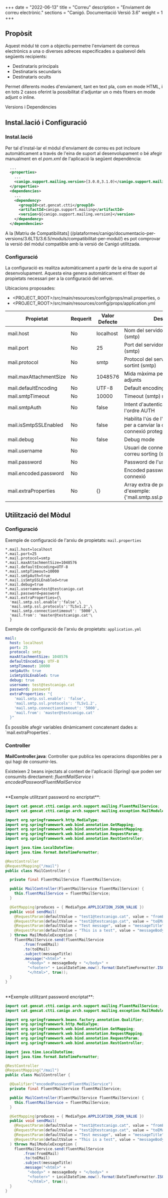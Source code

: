 +++
date        = "2022-06-13"
title       = "Correu"
description = "Enviament de correu electrònic."
sections    = "Canigó. Documentació Versió 3.6"
weight      = 1
+++

## Propòsit

Aquest mòdul té com a objectiu permetre l'enviament de correus electrònics a una o diverses adreces especificades a qualsevol dels següents recipients:

* Destinataris principals
* Destinataris secundaris
* Destinataris ocults

Permet diferents modes d'enviament, tant en text pla, com en mode HTML, i en tots 2 casos oferint la possibilitat d'adjuntar un o més fitxers en mode adjunt o inline. 

Versions i Dependències

## Instal.lació i Configuració

### Instal.lació

Per tal d'instal-lar el mòdul d'enviament de correu es pot incloure automàticament a través de l'eina de suport al desenvolupament o bé afegir manualment en el *pom.xml* de l'aplicació la següent dependència:

```xml
  ...
  <properties>
    ...
    <canigo.support.mailing.version>[3.0.0,3.1.0)</canigo.support.mailing.version>
  </properties>
  <dependencies>
    ...
    <dependency>
      <groupId>cat.gencat.ctti</groupId>
      <artifactId>canigo.support.mailing</artifactId>
      <version>${canigo.support.mailing.version}</version>
    </dependency>
  </dependencies>
```

A la [Matriu de Compatibilitats] (/plataformes/canigo/documentacio-per-versions/3.6LTS/3.6.5/moduls/compatibilitat-per-modul/) es pot comprovar la versió del mòdul compatible amb la versió de Canigó utilitzada.

### Configuració

La configuració es realitza automàticament a partir de la eina de suport al desenvolupament. Aquesta eina genera
automàticament el fitxer de propietats necessari per a la configuració del servei.

Ubicacions proposades:
  - <PROJECT_ROOT>/src/main/resources/config/props/mail.properties, o
  - <PROJECT_ROOT>/src/main/resources/config/props/application.yml

|Propietat              |Requerit   | Valor Defecte |Descripció                                     |
|-----------------------|-----------|---------------|-----------------------------------------------|
|mail.host              | No        |localhost      |Nom del servidor de correu sortint (smtp)      |
|mail.port              | No        |25             |Port del servidor de correu sortint (smtp)     |
|mail.protocol          | No        |smtp           |Protocol del servidor de correu sortint (smtp) |
|mail.maxAttachmentSize | No        |1048576        |Mida màxima permesa dels fitxers adjunts       |
|mail.defaultEncoding   | No        |UTF-8          |Default encoding                               |
|mail.smtpTimeout       | No        |10000          |Timeout (smtp) mili segons                     |
|mail.smtpAuth          | No        |false          |Intent d'autenticar l'usuari utilitzant l'ordre AUTH |
|mail.isSmtpSSLEnabled  | No        |false          |Habilita l'ús de l'ordre STARTTLS per a canviar la connexió a una connexió protegida TLS |
|mail.debug             | No        |false          |Debug mode                                     |
|mail.username          | No        |               |Usuari de connexió al servidor de correu sorting (smtp) |
|mail.password          | No        |               |Password de l'usuari de connexió               |
|mail.encoded.password  | No        |               |Encoded password de l'usuari de connexió       |
|mail.extraProperties   | No        |{}             |Array extra de propietats. Valor d'exemple: {'mail.smtp.ssl.protocols':'TLSv1.2'} |

## Utilització del Mòdul

### Configuració

Exemple de configuració de l'arxiu de propietats: `mail.properties`

```properties
*.mail.host=localhost
*.mail.port=25
*.mail.protocol=smtp
*.mail.maxAttachmentSize=1048576
*.mail.defaultEncoding=UTF-8
*.mail.smtpTimeout=10000
*.mail.smtpAuth=true
*.mail.isSmtpSSLEnabled=true
*.mail.debug=true
*.mail.username=test@testcanigo.cat
*.mail.password=password
*.mail.extraProperties={\
  'mail.smtp.ssl.enable':'false',\
  'mail.smtp.ssl.protocols':'TLSv1.2',\
  'mail.smtp.connectiontimeout': '5000',\
  'mail.from': 'master@testcanigo.cat'\
  }
```

Exemple de configuració de l'arxiu de propietats: `application.yml`

```yaml
mail:
  host: localhost
  port: 25
  protocol: smtp
  maxAttachmentSize: 1048576
  defaultEncoding: UTF-8
  smtpTimeout: 10000
  smtpAuth: true
  isSmtpSSLEnabled: true
  debug: true
  username: test@testcanigo.cat
  password: password
  extraProperties: "{
    'mail.smtp.ssl.enable': 'false',
    'mail.smtp.ssl.protocols': 'TLSv1.2',
    'mail.smtp.connectiontimeout': '5000',
    'mail.from': 'master@testcanigo.cat'
  }"
```

<div class="message information">
És possible afegir variables dinàmicament concatenant dades a: `mail.extraProperties`.
</div>

### Controller

**MailController.java**: Controller que publica les operacions disponibles per a qui hagi de consumir-les.

Existeixen 2 beans injectats al context de l'aplicació (Spring) que poden ser consumits directament: *fluentMailService* i *encodedPasswordFluentMailService*

<br>
**Exemple utilitzant password no encriptat**:

```java
import cat.gencat.ctti.canigo.arch.support.mailing.FluentMailService;
import cat.gencat.ctti.canigo.arch.support.mailing.exception.MailModuleException;

import org.springframework.http.MediaType;
import org.springframework.web.bind.annotation.GetMapping;
import org.springframework.web.bind.annotation.RequestMapping;
import org.springframework.web.bind.annotation.RequestParam;
import org.springframework.web.bind.annotation.RestController;

import java.time.LocalDateTime;
import java.time.format.DateTimeFormatter;

@RestController
@RequestMapping("/mail")
public class MailController {

  private final FluentMailService fluentMailService;

  public MailController(FluentMailService fluentMailService) {
    this.fluentMailService = fluentMailService;
  }

  @GetMapping(produces = { MediaType.APPLICATION_JSON_VALUE })
  public void sendMail(
    @RequestParam(defaultValue = "test1@testcanigo.cat", value = "fromEMail") String fromEMail,
    @RequestParam(defaultValue = "test2@testcanigo.cat", value = "toEMail") String toEMail,
    @RequestParam(defaultValue = "Test message", value = "messageTitle") String messageTitle,
    @RequestParam(defaultValue = "This is a test", value = "messageBody") String messageBody
  ) throws MailModuleException {
    fluentMailService.send(fluentMailService
        .from(fromEMail)
        .to(toEMail)
        .subject(messageTitle)
        .message("<html>" +
          "<body>" + messageBody + "</body>" +
          "<footer>" + LocalDateTime.now().format(DateTimeFormatter.ISO_LOCAL_DATE_TIME) + "</footer>" +
          "</html>", true));
  }
}
```

<br>
**Exemple utilitzant password encriptat**:

```java
import cat.gencat.ctti.canigo.arch.support.mailing.FluentMailService;
import cat.gencat.ctti.canigo.arch.support.mailing.exception.MailModuleException;

import org.springframework.beans.factory.annotation.Qualifier;
import org.springframework.http.MediaType;
import org.springframework.web.bind.annotation.GetMapping;
import org.springframework.web.bind.annotation.RequestMapping;
import org.springframework.web.bind.annotation.RequestParam;
import org.springframework.web.bind.annotation.RestController;

import java.time.LocalDateTime;
import java.time.format.DateTimeFormatter;

@RestController
@RequestMapping("/mail")
public class MailController {

  @Qualifier("encodedPasswordFluentMailService")
  private final FluentMailService fluentMailService;

  public MailController(FluentMailService fluentMailService) {
    this.fluentMailService = fluentMailService;
  }

  @GetMapping(produces = { MediaType.APPLICATION_JSON_VALUE })
  public void sendMail(
    @RequestParam(defaultValue = "test1@testcanigo.cat", value = "fromEMail") String fromEMail,
    @RequestParam(defaultValue = "test2@testcanigo.cat", value = "toEMail") String toEMail,
    @RequestParam(defaultValue = "Test message", value = "messageTitle") String messageTitle,
    @RequestParam(defaultValue = "This is a test", value = "messageBody") String messageBody
  ) throws MailModuleException {
    fluentMailService.send(fluentMailService
        .from(fromEMail)
        .to(toEMail)
        .subject(messageTitle)
        .message("<html>" +
          "<body>" + messageBody + "</body>" +
          "<footer>" + LocalDateTime.now().format(DateTimeFormatter.ISO_LOCAL_DATE_TIME) + "</footer>" +
          "</html>", true));
  }
}
```
